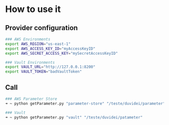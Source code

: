 # How to use it


## Provider configuration
```bash
### AWS Environments
export AWS_REGION="us-east-1"
export AWS_ACCESS_KEY_ID="myAccessKeyID"
export AWS_SECRET_ACCESS_KEY="mySecretAccessKeyID"

### Vault Environments
export VAULT_URL="http://127.0.0.1:8200"
export VAULT_TOKEN="badVaultToken"
```

## Call
```bash
### AWS Parameter Store
➜ ~ python getParameter.py "parameter-store" "/teste/duvidei/parameter"

### Vault
➜ ~ python getParameter.py "vault" "/teste/duvidei/patameter"
```
